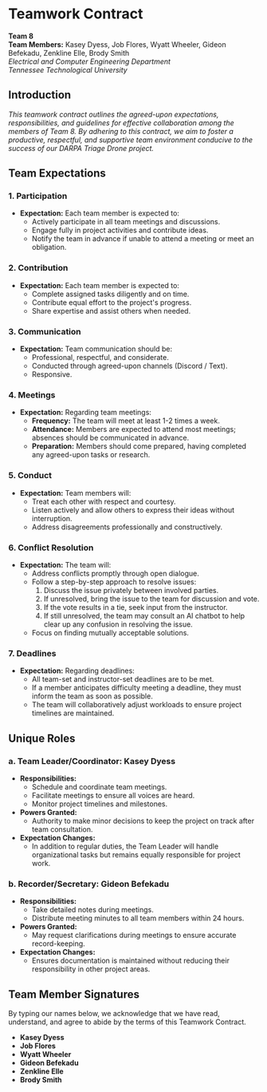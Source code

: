 # **Teamwork Contract**

**Team 8**  
**Team Members:** Kasey Dyess, Job Flores, Wyatt Wheeler, Gideon Befekadu, Zenkline Elle, Brody Smith   
*Electrical and Computer Engineering Department*   
*Tennessee Technological University*

## **Introduction**

*This teamwork contract outlines the agreed-upon expectations, responsibilities, and guidelines for effective collaboration among the members of Team 8. By adhering to this contract, we aim to foster a productive, respectful, and supportive team environment conducive to the success of our DARPA Triage Drone project.*


## **Team Expectations**

### **1. Participation**

- **Expectation:** Each team member is expected to:
  - Actively participate in all team meetings and discussions.
  - Engage fully in project activities and contribute ideas.
  - Notify the team in advance if unable to attend a meeting or meet an obligation.

### **2. Contribution** 

- **Expectation:** Each team member is expected to:
  - Complete assigned tasks diligently and on time.
  - Contribute equal effort to the project's progress.
  - Share expertise and assist others when needed.

### **3. Communication**

- **Expectation:** Team communication should be:
  - Professional, respectful, and considerate.
  - Conducted through agreed-upon channels (Discord / Text).
  - Responsive.

### **4. Meetings**

- **Expectation:** Regarding team meetings:
  - **Frequency:** The team will meet at least 1-2 times a week.
  - **Attendance:** Members are expected to attend most meetings; absences should be communicated in advance.
  - **Preparation:** Members should come prepared, having completed any agreed-upon tasks or research.

### **5. Conduct**

- **Expectation:** Team members will:
  - Treat each other with respect and courtesy.
  - Listen actively and allow others to express their ideas without interruption.
  - Address disagreements professionally and constructively.

### **6. Conflict Resolution**

- **Expectation:** The team will:
  - Address conflicts promptly through open dialogue.
  - Follow a step-by-step approach to resolve issues:
    1. Discuss the issue privately between involved parties.
    2. If unresolved, bring the issue to the team for discussion and vote.
    3. If the vote results in a tie, seek input from the instructor.
    4. If still unresolved, the team may consult an AI chatbot to help clear up any confusion in resolving the issue.
  - Focus on finding mutually acceptable solutions.

### **7. Deadlines**

- **Expectation:** Regarding deadlines:
  - All team-set and instructor-set deadlines are to be met.
  - If a member anticipates difficulty meeting a deadline, they must inform the team as soon as possible.
  - The team will collaboratively adjust workloads to ensure project timelines are maintained.


## **Unique Roles**

### **a. Team Leader/Coordinator:** Kasey Dyess

- **Responsibilities:**
  - Schedule and coordinate team meetings.
  - Facilitate meetings to ensure all voices are heard.
  - Monitor project timelines and milestones.
- **Powers Granted:**
  - Authority to make minor decisions to keep the project on track after team consultation.
- **Expectation Changes:**
  - In addition to regular duties, the Team Leader will handle organizational tasks but remains equally responsible for project work.

### **b. Recorder/Secretary:** Gideon Befekadu

- **Responsibilities:**
  - Take detailed notes during meetings.
  - Distribute meeting minutes to all team members within 24 hours.
- **Powers Granted:**
  - May request clarifications during meetings to ensure accurate record-keeping.
- **Expectation Changes:**
  - Ensures documentation is maintained without reducing their responsibility in other project areas.

## **Team Member Signatures**

By typing our names below, we acknowledge that we have read, understand, and agree to abide by the terms of this Teamwork Contract.

- **Kasey Dyess**
- **Job Flores**
- **Wyatt Wheeler**
- **Gideon Befekadu**
- **Zenkline Elle**
- **Brody Smith**

